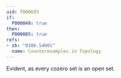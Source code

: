 ```yaml
---
uid: T000693
if:
  P000049: true
then:
  P000085: true
refs:
- zb: "0386.54001"
  name: Counterexamples in Topology
---
```


Evident, as every cozero set is an open set.
